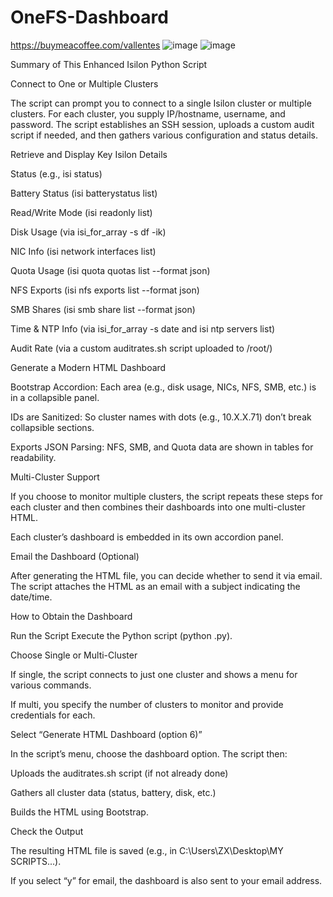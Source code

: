 # OneFS-Dashboard
https://buymeacoffee.com/vallentes
![image](https://github.com/user-attachments/assets/15406cf7-86f5-469f-b2d2-6923e67c0517)
![image](https://github.com/user-attachments/assets/da686cbf-ce6b-414b-b043-941a9f156af1)





Summary of This Enhanced Isilon Python Script

Connect to One or Multiple Clusters

The script can prompt you to connect to a single Isilon cluster or multiple clusters. For each cluster, you supply IP/hostname, username, and password. The script establishes an SSH session, uploads a custom audit script if needed, and then gathers various configuration and status details.

Retrieve and Display Key Isilon Details

Status (e.g., isi status)

Battery Status (isi batterystatus list)

Read/Write Mode (isi readonly list)

Disk Usage (via isi_for_array -s df -ik)

NIC Info (isi network interfaces list)

Quota Usage (isi quota quotas list --format json)

NFS Exports (isi nfs exports list --format json)

SMB Shares (isi smb share list --format json)

Time & NTP Info (via isi_for_array -s date and isi ntp servers list)

Audit Rate (via a custom auditrates.sh script uploaded to /root/)

Generate a Modern HTML Dashboard

Bootstrap Accordion: Each area (e.g., disk usage, NICs, NFS, SMB, etc.) is in a collapsible panel.

IDs are Sanitized: So cluster names with dots (e.g., 10.X.X.71) don’t break collapsible sections.

Exports JSON Parsing: NFS, SMB, and Quota data are shown in tables for readability.

Multi-Cluster Support

If you choose to monitor multiple clusters, the script repeats these steps for each cluster and then combines their dashboards into one multi-cluster HTML.

Each cluster’s dashboard is embedded in its own accordion panel.

Email the Dashboard (Optional)

After generating the HTML file, you can decide whether to send it via email. The script attaches the HTML as an email with a subject indicating the date/time.


How to Obtain the Dashboard


Run the Script
Execute the Python script (python <scriptname>.py).

Choose Single or Multi-Cluster

If single, the script connects to just one cluster and shows a menu for various commands.

If multi, you specify the number of clusters to monitor and provide credentials for each.

Select “Generate HTML Dashboard (option 6)”

In the script’s menu, choose the dashboard option. The script then:

Uploads the auditrates.sh script (if not already done)

Gathers all cluster data (status, battery, disk, etc.)

Builds the HTML using Bootstrap.

Check the Output

The resulting HTML file is saved (e.g., in C:\Users\ZX\Desktop\MY SCRIPTS\...).

If you select “y” for email, the dashboard is also sent to your email address.
